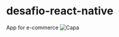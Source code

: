 # desafio-react-native
App for e-commerce
![Capa](https://user-images.githubusercontent.com/49006178/88830966-0f04c000-d1a5-11ea-9f89-5c8a7cfeb303.png)
